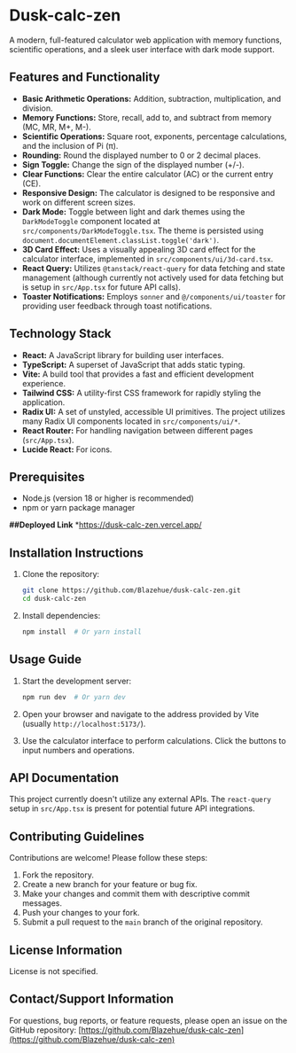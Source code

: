 # Dusk-calc-zen

A modern, full-featured calculator web application with memory functions, scientific operations, and a sleek user interface with dark mode support.

## Features and Functionality

*   **Basic Arithmetic Operations:** Addition, subtraction, multiplication, and division.
*   **Memory Functions:** Store, recall, add to, and subtract from memory (MC, MR, M+, M-).
*   **Scientific Operations:** Square root, exponents, percentage calculations, and the inclusion of Pi (π).
*   **Rounding:** Round the displayed number to 0 or 2 decimal places.
*   **Sign Toggle:** Change the sign of the displayed number (+/-).
*   **Clear Functions:** Clear the entire calculator (AC) or the current entry (CE).
*   **Responsive Design:**  The calculator is designed to be responsive and work on different screen sizes.
*   **Dark Mode:** Toggle between light and dark themes using the `DarkModeToggle` component located at `src/components/DarkModeToggle.tsx`.  The theme is persisted using `document.documentElement.classList.toggle('dark')`.
*   **3D Card Effect:** Uses a visually appealing 3D card effect for the calculator interface, implemented in `src/components/ui/3d-card.tsx`.
*   **React Query:** Utilizes `@tanstack/react-query` for data fetching and state management (although currently not actively used for data fetching but is setup in `src/App.tsx` for future API calls).
*   **Toaster Notifications:** Employs `sonner` and `@/components/ui/toaster` for providing user feedback through toast notifications.

## Technology Stack

*   **React:** A JavaScript library for building user interfaces.
*   **TypeScript:** A superset of JavaScript that adds static typing.
*   **Vite:** A build tool that provides a fast and efficient development experience.
*   **Tailwind CSS:** A utility-first CSS framework for rapidly styling the application.
*   **Radix UI:** A set of unstyled, accessible UI primitives. The project utilizes many Radix UI components located in `src/components/ui/*`.
*   **React Router:** For handling navigation between different pages (`src/App.tsx`).
*   **Lucide React:** For icons.

## Prerequisites

*   Node.js (version 18 or higher is recommended)
*   npm or yarn package manager


**##Deployed Link**
*https://dusk-calc-zen.vercel.app/

## Installation Instructions

1.  Clone the repository:

    ```bash
    git clone https://github.com/Blazehue/dusk-calc-zen.git
    cd dusk-calc-zen
    ```

2.  Install dependencies:

    ```bash
    npm install  # Or yarn install
    ```

## Usage Guide

1.  Start the development server:

    ```bash
    npm run dev  # Or yarn dev
    ```

2.  Open your browser and navigate to the address provided by Vite (usually `http://localhost:5173/`).

3.  Use the calculator interface to perform calculations. Click the buttons to input numbers and operations.

## API Documentation

This project currently doesn't utilize any external APIs.  The `react-query` setup in `src/App.tsx` is present for potential future API integrations.

## Contributing Guidelines

Contributions are welcome! Please follow these steps:

1.  Fork the repository.
2.  Create a new branch for your feature or bug fix.
3.  Make your changes and commit them with descriptive commit messages.
4.  Push your changes to your fork.
5.  Submit a pull request to the `main` branch of the original repository.

## License Information

License is not specified.

## Contact/Support Information

For questions, bug reports, or feature requests, please open an issue on the GitHub repository: [https://github.com/Blazehue/dusk-calc-zen](https://github.com/Blazehue/dusk-calc-zen)
